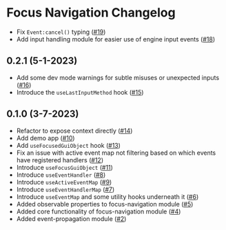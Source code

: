 # Focus Navigation Changelog

* Fix `Event:cancel()` typing ([#19](https://github.com/Roblox/focus-navigation/pull/19))
* Add input handling module for easier use of engine input events ([#18](https://github.com/Roblox/focus-navigation/pull/18))

## 0.2.1 (5-1-2023)

* Add some dev mode warnings for subtle misuses or unexpected inputs ([#16](https://github.com/Roblox/focus-navigation/pull/16))
* Introduce the `useLastInputMethod` hook ([#15](https://github.com/Roblox/focus-navigation/pull/15))

## 0.1.0 (3-7-2023)

* Refactor to expose context directly ([#14](https://github.com/Roblox/focus-navigation/pull/14))
* Add demo app ([#10](https://github.com/Roblox/focus-navigation/pull/10))
* Add `useFocusedGuiObject` hook ([#13](https://github.com/Roblox/focus-navigation/pull/13))
* Fix an issue with active event map not filtering based on which events have registered handlers ([#12](https://github.com/Roblox/focus-navigation/pull/12))
* Introduce `useFocusGuiObject` ([#11](https://github.com/Roblox/focus-navigation/pull/11))
* Introduce `useEventHandler` ([#8](https://github.com/Roblox/focus-navigation/pull/8))
* Introduce `useActiveEventMap` ([#9](https://github.com/Roblox/focus-navigation/pull/9))
* Introduce `useEventHandlerMap` ([#7](https://github.com/Roblox/focus-navigation/pull/7))
* Introduce `useEventMap` and some utility hooks underneath it ([#6](https://github.com/Roblox/focus-navigation/pull/6))
* Added observable properties to focus-navigation module ([#5](https://github.com/Roblox/focus-navigation/pull/5))
* Added core functionality of focus-navigation module ([#4](https://github.com/Roblox/focus-navigation/pull/4))
* Added event-propagation module ([#2](https://github.com/Roblox/focus-navigation/pull/2))